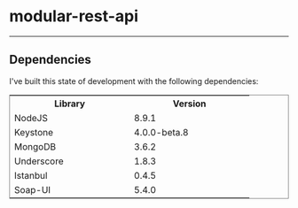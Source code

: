 # modular-rest-api


----------


## Dependencies
I've built this state of development with the following dependencies:


<table style="border-style:solid;border-width:1px;border-spacing:0;">
  <tr>
    <th width=200>Library</th>
    <th width=200>Version</th>
  </tr>
  <tr>
    <td>NodeJS</td>
    <td >8.9.1</td>
  </tr>
  <tr>
    <td class="tg-031e">Keystone</td>
    <td class="tg-031e">4.0.0-beta.8</td>
  </tr>
    <tr>
    <td class="tg-031e">MongoDB</td>
    <td class="tg-031e">3.6.2</td>
  </tr>
  <tr>
    <td class="tg-031e">Underscore</td>
    <td class="tg-031e">1.8.3</td>
  </tr>
  <tr>
    <td class="tg-031e">Istanbul</td>
    <td class="tg-031e">0.4.5</td>
  </tr>
  <tr>
    <td class="tg-031e">Soap-UI</td>
    <td class="tg-031e">5.4.0</td>
  </tr>
</table>

